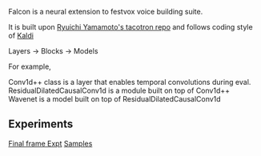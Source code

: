 Falcon is a neural extension to festvox voice building suite. 

It is built upon [Ryuichi Yamamoto's tacotron repo](https://github.com/r9y9/tacotron_pytorch) and follows coding style of [Kaldi](https://github.com/kaldi-asr/kaldi) 


Layers -> Blocks -> Models

For example,

Conv1d++ class is a layer that enables temporal convolutions during eval.<br>
ResidualDilatedCausalConv1d is a module built on top of Conv1d++ <br>
Wavenet is a model built on top of ResidualDilatedCausalConv1d

## Experiments
[Final frame Expt](https://github.com/festvox/festvox/blob/master/voices/arctic/rms/local/train_phones_finalframe.py)  [Samples](http://tts.speech.cs.cmu.edu/rsk/projects/falcon/exp/final_frame.html)
